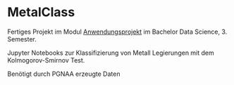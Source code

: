 # MetalClass
Fertiges Projekt im Modul <ins>Anwendungsprojekt</ins> im Bachelor Data Science, 3. Semester.

Jupyter Notebooks zur Klassifizierung von Metall Legierungen mit dem Kolmogorov-Smirnov Test.

Benötigt durch PGNAA erzeugte Daten
